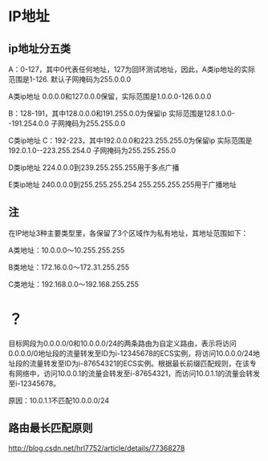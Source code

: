 # IP地址 #
## ip地址分五类 ##
 A：0-127，其中0代表任何地址，127为回环测试地址，因此，A类ip地址的实际范围是1-126.
默认子网掩码为255.0.0.0

A类ip地址 0.0.0.0和127.0.0.0保留，实际范围是1.0.0.0-126.0.0.0

B：128-191，其中128.0.0.0和191.255.0.0为保留ip
实际范围是128.1.0.0--191.254.0.0
子网掩码为255.255.0.0

C类ip地址
C：192-223，其中192.0.0.0和223.255.255.0为保留ip
实际范围是192.0.1.0--223.255.254.0
子网掩码为255.255.255.0

D类ip地址
224.0.0.0到239.255.255.255用于多点广播

E类ip地址
240.0.0.0到255.255.255.254
255.255.255.255用于广播地址


## 注
在IP地址3种主要类型里，各保留了3个区域作为私有地址，其地址范围如下： 

A类地址：10.0.0.0～10.255.255.255 

B类地址：172.16.0.0～172.31.255.255 

C类地址：192.168.0.0～192.168.255.255


# ？
目标网段为0.0.0.0/0和10.0.0.0/24的两条路由为自定义路由，表示将访问0.0.0.0/0地址段的流量转发至ID为i-12345678的ECS实例，将访问10.0.0.0/24地址段的流量转发至ID为i-87654321的ECS实例。根据最长前缀匹配规则，在该专有网络中，访问10.0.0.1的流量会转发至i-87654321，而访问10.0.1.1的流量会转发至i-12345678。

原因：10.0.1.1不匹配10.0.0.0/24

## 路由最长匹配原则
http://blog.csdn.net/hrl7752/article/details/77368278

